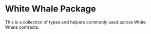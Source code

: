 # White Whale Package

This is a collection of types and helpers commonly used across White Whale contracts.